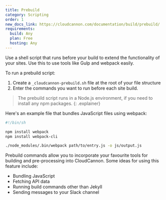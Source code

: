 ```yaml
---
title: Prebuild
category: Scripting
order: 1
new_docs_link: https://cloudcannon.com/documentation/build/prebuild/
requirements:
  build: Any
  plan: Free
  hosting: Any
---
```


Use a shell script that runs before your build to extend the functionality of your sites. Use this to use tools like Gulp and webpack easily.

To run a prebuild script:

1. Create a `_cloudcannon-prebuild.sh` file at the root of your file structure
2. Enter the commands you want to run before each site build.

> The prebuild script runs in a Node.js environment, if you need to install any npm packages.
{: .explainer}

Here's an example file that bundles JavaScript files using webpack:

```sh
#!/bin/sh

npm install webpack
npm install webpack-cli

./node_modules/.bin/webpack path/to/entry.js -o js/output.js
```

Prebuild commands allow you to incorporate your favourite tools for building and pre-processing into CloudCannon. Some ideas for using this feature include:

* Bundling JavaScript
* Fetching API data
* Running build commands other than Jekyll
* Sending messages to your Slack channel
